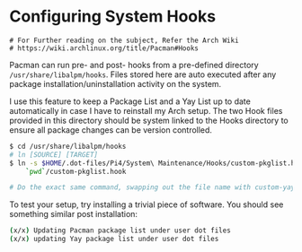 # Configuring System Hooks

```
# For Further reading on the subject, Refer the Arch Wiki
# https://wiki.archlinux.org/title/Pacman#Hooks
```

Pacman can run pre- and post- hooks from a pre-defined directory
`/usr/share/libalpm/hooks`. Files stored here are auto executed after
any package installation/uninstallation activity on the system.

I use this feature to keep a Package List and a Yay List up to date automatically
in case I have to reinstall my Arch setup. The two Hook files provided in this
directory should be system linked to the Hooks directory to ensure all package
changes can be version controlled.

```sh
$ cd /usr/share/libalpm/hooks
# ln [SOURCE] [TARGET]
$ ln -s $HOME/.dot-files/Pi4/System\ Maintenance/Hooks/custom-pkglist.hook \
    `pwd`/custom-pkglist.hook

# Do the exact same command, swapping out the file name with custom-yaylist.hook`
```

To test your setup, try installing a trivial piece of software. You should see
something similar post installation:

```sh
(x/x) Updating Pacman package list under user dot files
(x/x) updating Yay package list under user dot files
```

